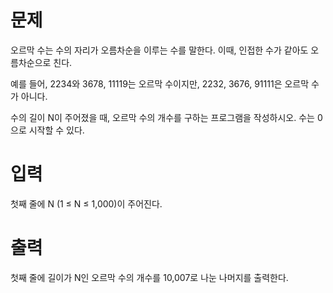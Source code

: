 # 문제
오르막 수는 수의 자리가 오름차순을 이루는 수를 말한다. 이때, 인접한 수가 같아도 오름차순으로 친다.

예를 들어, 2234와 3678, 11119는 오르막 수이지만, 2232, 3676, 91111은 오르막 수가 아니다.

수의 길이 N이 주어졌을 때, 오르막 수의 개수를 구하는 프로그램을 작성하시오. 수는 0으로 시작할 수 있다.

# 입력
첫째 줄에 N (1 ≤ N ≤ 1,000)이 주어진다.

# 출력
첫째 줄에 길이가 N인 오르막 수의 개수를 10,007로 나눈 나머지를 출력한다.